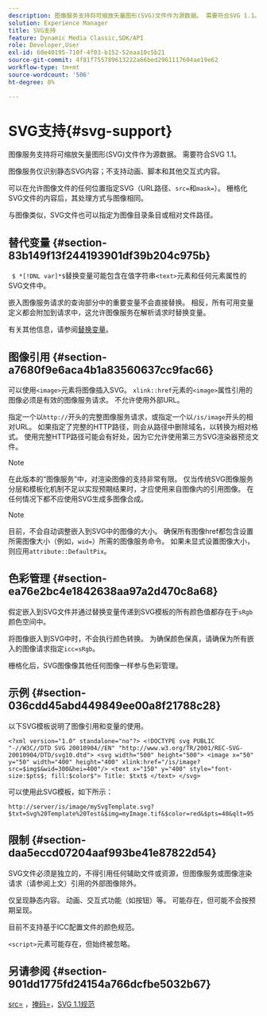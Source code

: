 ```yaml
---
description: 图像服务支持将可缩放矢量图形(SVG)文件作为源数据。 需要符合SVG 1.1。
solution: Experience Manager
title: SVG支持
feature: Dynamic Media Classic,SDK/API
role: Developer,User
exl-id: 60e40195-710f-4f03-b152-52eaa10c5b21
source-git-commit: 4f81f755789613222a66bed2961117604ae19e62
workflow-type: tm+mt
source-wordcount: '506'
ht-degree: 0%

---
```


# SVG支持{#svg-support}

图像服务支持将可缩放矢量图形(SVG)文件作为源数据。 需要符合SVG 1.1。

图像服务仅识别静态SVG内容；不支持动画、脚本和其他交互式内容。

可以在允许图像文件的任何位置指定SVG（URL路径、`src=`和`mask=`）。 栅格化SVG文件的内容后，其处理方式与图像相同。

与图像类似，SVG文件也可以指定为图像目录条目或相对文件路径。

## 替代变量 {#section-83b149f13f244193901df39b204c975b}

` $ *[!DNL var]*$`替换变量可能包含在值字符串`<text>`元素和任何元素属性的SVG文件中。

嵌入图像服务请求的查询部分中的重要变量不会直接替换。 相反，所有可用变量定义都会附加到请求中，这允许图像服务在解析请求时替换变量。

有关其他信息，请参阅[替换变量](../../../../../is-api/http-ref/image-serving-api-ref/c-http-protocol-reference/c-syntax-and-features/r-is-http-substitution-variables.md#reference-90dc01aba44940e4acdd0c6476e7aa5a)。

## 图像引用 {#section-a7680f9e6aca4b1a83560637cc9fac66}

可以使用`<image>`元素将图像插入SVG。 `xlink::href`元素的`<image>`属性引用的图像必须是有效的图像服务请求。 不允许使用外部URL。

指定一个以`http://`开头的完整图像服务请求，或指定一个以`/is/image`开头的相对URL。 如果指定了完整的HTTP路径，则会从路径中删除域名，以转换为相对格式。 使用完整HTTP路径可能会有好处，因为它允许使用第三方SVG渲染器预览文件。

>[!NOTE]
>
>在此版本的“图像服务”中，对渲染图像的支持非常有限。 仅当传统SVG图像服务分层和模板化机制不足以实现预期结果时，才应使用来自图像内的引用图像。 在任何情况下都不应使用SVG生成多图像合成。

>[!NOTE]
>
>目前，不会自动调整嵌入到SVG中的图像的大小。 确保所有图像href都包含设置所需图像大小（例如，`wid=`）所需的图像服务命令。 如果未显式设置图像大小，则应用`attribute::DefaultPix`。

## 色彩管理 {#section-ea76e2bc4e1842638aa97a2d470c8a68}

假定嵌入到SVG文件并通过替换变量传递到SVG模板的所有颜色值都存在于`sRgb`颜色空间中。

将图像嵌入到SVG中时，不会执行颜色转换。 为确保颜色保真，请确保为所有嵌入的图像请求指定`icc=sRgb`。

栅格化后，SVG图像像其他任何图像一样参与色彩管理。

## 示例 {#section-036cdd45abd449849ee00a8f21788c28}

以下SVG模板说明了图像引用和变量的使用。

`<?xml version="1.0" standalone="no"?> <!DOCTYPE svg PUBLIC "-//W3C//DTD SVG 20010904//EN" "http://www.w3.org/TR/2001/REC-SVG-20010904/DTD/svg10.dtd"> <svg width="500" height="500"> <image x="50" y="50" width="400" height="400" xlink:href="/is/image?src=$img$&wid=300&hei=400"/> <text x="150" y="400" style="font-size:$pts$; fill:$color$"> Title: $txt$ </text> </svg>`

可以使用此SVG模板，如下所示：

`http://server/is/image/mySvgTemplate.svg?$txt=Svg%20Template%20Test&$img=myImage.tif&$color=red&$pts=40&qlt=95`

## 限制 {#section-daa5eccd07204aaf993be41e87822d54}

SVG文件必须是独立的，不得引用任何辅助文件或资源，但图像服务或图像渲染请求（请参阅上文）引用的外部图像除外。

仅呈现静态内容。 动画、交互式功能（如按钮）等。 可能存在，但可能不会按预期呈现。

目前不支持基于ICC配置文件的颜色规范。

`<script>`元素可能存在，但始终被忽略。

## 另请参阅 {#section-901dd1775fd24154a766dcfbe5032b67}

[src=](../../../../../is-api/http-ref/image-serving-api-ref/c-http-protocol-reference/c-command-reference/r-src.md#reference-f6506637778c4c69bf106a7924a91ab1) ，[掩码=](../../../../../is-api/http-ref/image-serving-api-ref/c-http-protocol-reference/c-command-reference/r-mask.md#reference-922254e027404fb890b850e2723ee06e)，[SVG 1.1规范](https://www.w3.org/TR/SVG11/)
